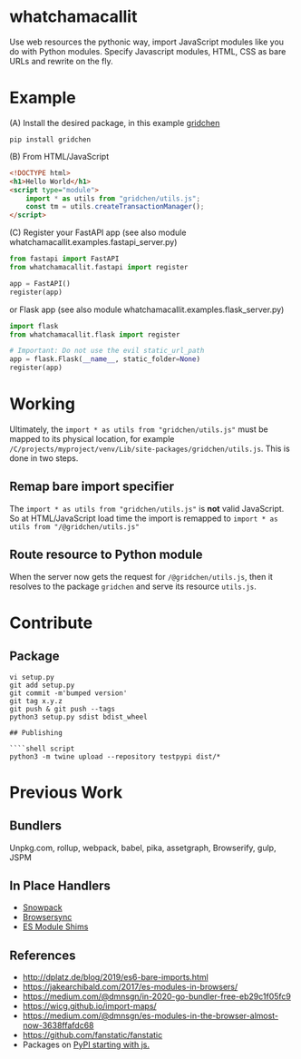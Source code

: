 # whatchamacallit

Use web resources the pythonic way, import JavaScript modules like you do with Python modules.
Specify Javascript modules, HTML, CSS as bare URLs and rewrite on the fly.

# Example

(A) Install the desired package, in this example [gridchen](https://github.com/decatur/grid-chen)
````shell script
pip install gridchen
````

(B) From HTML/JavaScript
````HTML
<!DOCTYPE html>
<h1>Hello World</h1>
<script type="module">
    import * as utils from "gridchen/utils.js";
    const tm = utils.createTransactionManager();
</script>
````

(C) Register your FastAPI app (see also module whatchamacallit.examples.fastapi_server.py)
````Python
from fastapi import FastAPI
from whatchamacallit.fastapi import register

app = FastAPI()
register(app)
````

or Flask app (see also module whatchamacallit.examples.flask_server.py)
````Python
import flask
from whatchamacallit.flask import register

# Important: Do not use the evil static_url_path
app = flask.Flask(__name__, static_folder=None)
register(app)
````


# Working

Ultimately, the `import * as utils from "gridchen/utils.js"` must be mapped to its physical location, for example
`/C/projects/myproject/venv/Lib/site-packages/gridchen/utils.js`.
This is done in two steps.

## Remap bare import specifier

The `import * as utils from "gridchen/utils.js"` is **not** valid JavaScript. So at HTML/JavaScript load time the
import is remapped to `import * as utils from "/@gridchen/utils.js"`

## Route resource to Python module

When the server now gets the request for `/@gridchen/utils.js`, then it resolves to the package `gridchen`
and serve its resource `utils.js`.

# Contribute

## Package

````shell script
vi setup.py
git add setup.py
git commit -m'bumped version'
git tag x.y.z
git push & git push --tags
python3 setup.py sdist bdist_wheel

## Publishing

````shell script
python3 -m twine upload --repository testpypi dist/*
````

# Previous Work

## Bundlers
Unpkg.com, rollup, webpack, babel, pika, assetgraph, Browserify, gulp, JSPM

## In Place Handlers
* [Snowpack](https://github.com/pikapkg/snowpack)
* [Browsersync](https://browsersync.io)
* [ES Module Shims](https://github.com/guybedford/es-module-shims)

## References
* http://dplatz.de/blog/2019/es6-bare-imports.html
* https://jakearchibald.com/2017/es-modules-in-browsers/
* https://medium.com/@dmnsgn/in-2020-go-bundler-free-eb29c1f05fc9
* https://wicg.github.io/import-maps/
* https://medium.com/@dmnsgn/es-modules-in-the-browser-almost-now-3638ffafdc68
* https://github.com/fanstatic/fanstatic
* Packages on [PyPI starting with js.](https://pypi.org/search/?q=%22js.%22&o=)
